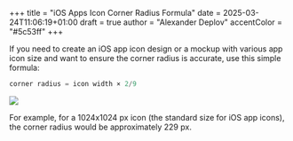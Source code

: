 +++
title = "iOS Apps Icon Corner Radius Formula"
date = 2025-03-24T11:06:19+01:00
draft = true
author = "Alexander Deplov"
accentColor = "#5c53ff"
+++

If you need to create an iOS app icon design or a mockup with various app icon size and want to ensure the corner radius is accurate, use this simple formula: 

```swift
corner radius = icon width × 2/9
```

![](ios-app-icon-radius-based-on-size.webp)

For example, for a 1024x1024 px icon (the standard size for iOS app icons), the corner radius would be approximately 229 px.
